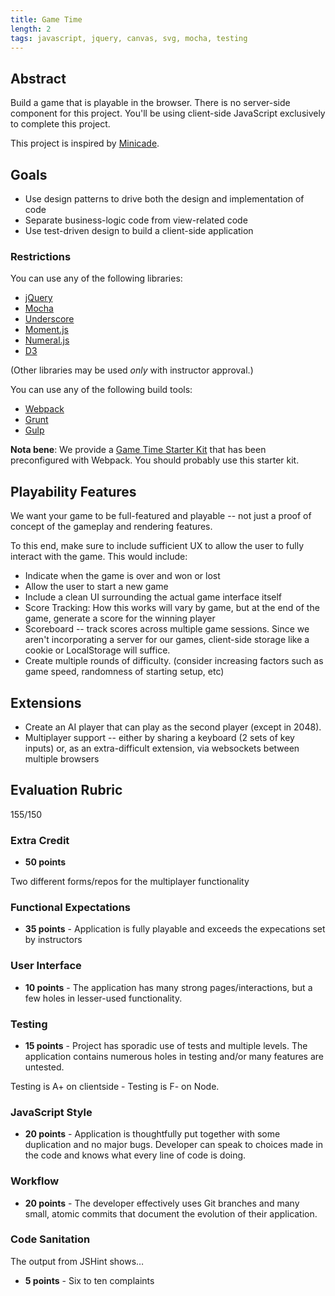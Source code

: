 ```yaml
---
title: Game Time
length: 2
tags: javascript, jquery, canvas, svg, mocha, testing
---
```


## Abstract

Build a game that is playable in the browser. There is no server-side component for this project. You'll be using client-side JavaScript exclusively to complete this project.

This project is inspired by [Minicade](http://minica.de/).

## Goals

* Use design patterns to drive both the design and implementation of code
* Separate business-logic code from view-related code
* Use test-driven design to build a client-side application

### Restrictions

You can use any of the following libraries:

* [jQuery](http://jquery.com/)
* [Mocha](http://mochajs.org/)
* [Underscore](http://underscorejs.org/)
* [Moment.js](http://momentjs.com)
* [Numeral.js](http://numeraljs.com)
* [D3](http://d3js.org)

(Other libraries may be used *only* with instructor approval.)

You can use any of the following build tools:

* [Webpack](http://webpack.github.io/)
* [Grunt](http://gruntjs.com/)
* [Gulp](http://gulpjs.com/)

**Nota bene**: We provide a [Game Time Starter Kit](https://github.com/turingschool-examples/game-time-starter-kit) that has been preconfigured with Webpack. You should probably use this starter kit.

## Playability Features

We want your game to be full-featured and playable -- not just a proof of concept of the gameplay and rendering
features.

To this end, make sure to include sufficient UX to allow the user to fully interact with the game. This would
include:

* Indicate when the game is over and won or lost
* Allow the user to start a new game
* Include a clean UI surrounding the actual game interface itself
* Score Tracking: How this works will vary by game, but at the end of
  the game, generate a score for the winning player
* Scoreboard -- track scores across multiple game sessions. Since we
  aren't incorporating a server for our games, client-side storage like
  a cookie or LocalStorage will suffice.
* Create multiple rounds of difficulty. (consider increasing factors
  such as game speed, randomness of starting setup, etc)

## Extensions

* Create an AI player that can play as the second player (except in 2048).
* Multiplayer support -- either by sharing a keyboard (2 sets of key
  inputs) or, as an extra-difficult extension, via websockets between
  multiple browsers

## Evaluation Rubric

155/150

### Extra Credit

* **50 points**

Two different forms/repos for the multiplayer functionality 

### Functional Expectations

* **35 points** - Application is fully playable and exceeds the expecations set by instructors

### User Interface

* **10 points** - The application has many strong pages/interactions, but a few holes in lesser-used functionality.

### Testing

* **15 points** - Project has sporadic use of tests and multiple levels. The application contains numerous holes in testing and/or many features are untested.

Testing is A+ on clientside - Testing is F- on Node. 

### JavaScript Style

* **20 points** - Application is thoughtfully put together with some duplication and no major bugs. Developer can speak to choices made in the code and knows what every line of code is doing.

### Workflow

* **20 points** - The developer effectively uses Git branches and many small, atomic commits that document the evolution of their application.

### Code Sanitation

The output from JSHint shows…

* **5 points** - Six to ten complaints
